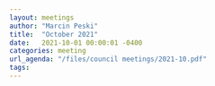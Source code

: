 ```yaml
---
layout: meetings
author: "Marcin Peski"
title:  "October 2021"
date:   2021-10-01 00:00:01 -0400
categories: meeting
url_agenda: "/files/council meetings/2021-10.pdf"
tags: 
---
```

